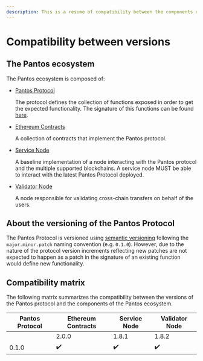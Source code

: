 ```yaml
---
description: This is a resume of compatibility between the components of the Pantos ecosystem.
---
```


# Compatibility between versions

## The Pantos ecosystem

The Pantos ecosystem is composed of:
- [Pantos Protocol](XXXX)
  
  The protocol defines the collection of functions exposed in order to get the expected functionality. The signature of this functions can be found [here](XXXXX).

- [Ethereum Contracts](https://github.com/pantos-io/ethereum-contracts)

  A collection of contracts that implement the Pantos protocol. 

- [Service Node](https://github.com/pantos-io/servicenode)
  
  A baseline implementation of a node interacting with the Pantos protocol and the multiple supported blockchains. A service node MUST be able to interact with the latest Pantos Protocol deployed.

- [Validator Node](https://github.com/pantos-io/validatornode)

  A node responsible for validating cross-chain transfers on behalf of the users.

## About the versioning of the Pantos Protocol

The Pantos Protocol is versioned using [semantic versioning](https://semver.org) following the `major.minor.patch` naming convention (e.g. `0.1.0`). However, due to the nature of the protocol version increments reflecting new patches are not expected to happen as a patch in the signature of an existing function would define new functionality.

## Compatibility matrix

The following matrix summarizes the compatibility between the versions of the Pantos protocol and the components of the Pantos ecosystem.

| Pantos Protocol | Ethereum Contracts | Service Node | Validator Node |
| ----  | ---- | ---- | ---- |
|       | 2.0.0 | 1.8.1 | 1.8.2 |
| 0.1.0 | :heavy_check_mark: | :heavy_check_mark: | :heavy_check_mark: |

